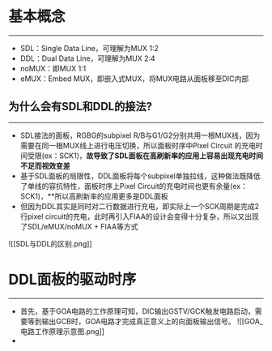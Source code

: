 # 基本概念
---
- SDL：Single Data Line，可理解为MUX 1:2
- DDL：Dual Data Line，可理解为MUX 2:4
- noMUX：即MUX 1:1
- eMUX：Embed MUX，即嵌入式MUX，将MUX电路从面板移至DIC内部

## 为什么会有SDL和DDL的接法?
---
- SDL接法的面板，RGBG的subpixel R/B与G1/G2分别共用一根MUX线，因为需要在同一根MUX线上进行电压切换，所以面板时序中Pixel Circuit 的充电时间受限(ex：SCK1)，**故导致了SDL面板在高刷新率的应用上容易出现充电时间不足而视效变差**
- 基于SDL面板的局限性，DDL面板将每个subpixel单独拉线，这种做法既降低了单线的容抗特性，面板时序上Pixel Circuit的充电时间也更有余量(ex：SCK1)，**所以高刷新率的应用更多是DDL面板
- 但因为DDL其实是同时对二行数据进行充电，即实际上一个SCK周期是完成2行pixel circuit的充电，此时再引入FIAA的设计会变得十分复杂，所以又出现了SDL/eMUX/noMUX + FIAA等方式

![[SDL与DDL的区别.png]]



# DDL面板的驱动时序
---
- 首先，基于GOA电路的工作原理可知，DIC输出GSTV/GCK触发电路启动，需要等到输出GCB时，GOA电路才完成真正意义上的向面板输出信号。
![[GOA_电路工作原理示意图.png]]
- 